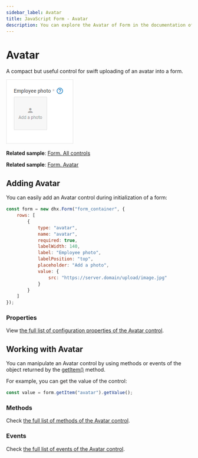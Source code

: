 ```yaml
---
sidebar_label: Avatar
title: JavaScript Form - Avatar 
description: You can explore the Avatar of Form in the documentation of the DHTMLX JavaScript UI library. Browse developer guides and API reference, try out code examples and live demos, and download a free 30-day evaluation version of DHTMLX Suite.
---
```


# Avatar

A compact but useful control for swift uploading of an avatar into a form.

![Avatar control](../assets/form/form_avatar.png)

**Related sample**: [Form. All controls](https://snippet.dhtmlx.com/ikyyekxq)

**Related sample**: [Form. Avatar](https://snippet.dhtmlx.com/87u37hqc)

## Adding Avatar

You can easily add an Avatar control during initialization of a form:

~~~js
const form = new dhx.Form("form_container", {
	rows: [
    	{
			type: "avatar",
            name: "avatar",
            required: true,
            labelWidth: 140,
            label: "Employee photo",
            labelPosition: "top",
            placeholder: "Add a photo",
            value: {
                src: "https://server.domain/upload/image.jpg"
            }
		}
    ]
});
~~~

### Properties

View [the full list of configuration properties of the Avatar control](form/api/avatar/api_avatar_properties.md).

## Working with Avatar

You can manipulate an Avatar control by using methods or events of the object returned by the [getItem()](form/api/form_getitem_method.md) method.

For example, you can get the value of the control:

~~~js
const value = form.getItem("avatar").getValue();
~~~

### Methods

Check [the full list of methods of the Avatar control](form/api/api_overview.md#avatar-methods).

### Events

Check [the full list of events of the Avatar control](form/api/api_overview.md#avatar-events).